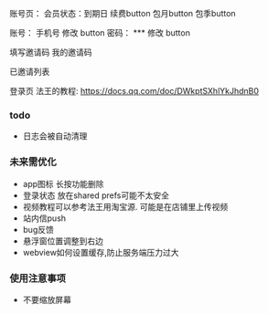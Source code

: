 账号页：
会员状态：到期日    续费button
包月button 包季button

账号： 手机号 修改 button
密码： ***   修改 button


填写邀请码 我的邀请码

已邀请列表


登录页
法王的教程: https://docs.qq.com/doc/DWkptSXhlYkJhdnB0

### todo

- 日志会被自动清理

### 未来需优化
- app图标 长按功能删除
- 登录状态 放在shared prefs可能不太安全
- 视频教程可以参考法王用淘宝源. 可能是在店铺里上传视频
- 站内信push
- bug反馈
- 悬浮窗位置调整到右边
- webview如何设置缓存,防止服务端压力过大


### 使用注意事项
- 不要缩放屏幕
